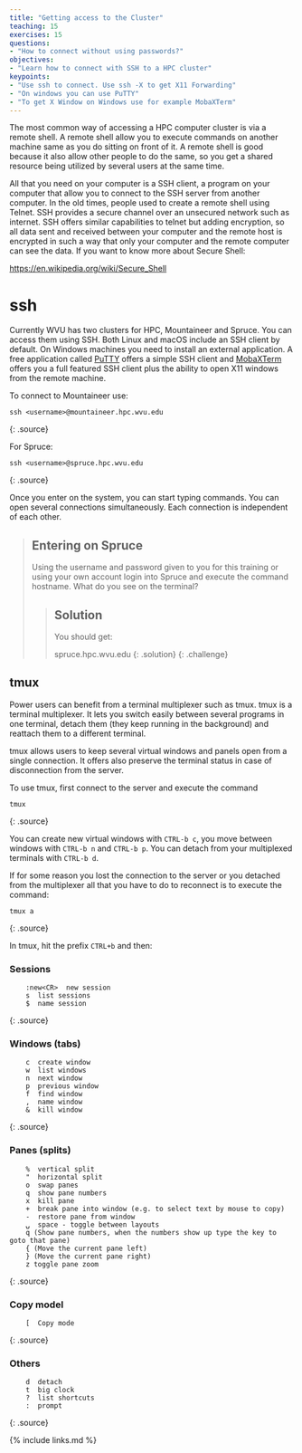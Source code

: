 ```yaml
---
title: "Getting access to the Cluster"
teaching: 15
exercises: 15
questions:
- "How to connect without using passwords?"
objectives:
- "Learn how to connect with SSH to a HPC cluster"
keypoints:
- "Use ssh to connect. Use ssh -X to get X11 Forwarding"
- "On windows you can use PuTTY"
- "To get X Window on Windows use for example MobaXTerm"
---
```


The most common way of accessing a HPC computer cluster is via a remote shell.
A remote shell allow you to execute commands on another machine same as you do sitting on front of it. A remote shell is good because it also allow other people to do the same, so you get a shared resource being utilized by several users at the same time.

All that you need on your computer is a SSH client, a program on your computer that allow you to connect to the SSH server from another computer. In the old times, people used to create a remote shell using Telnet. SSH provides a secure channel over an unsecured network such as internet. SSH offers similar capabilities to telnet but adding encryption, so all data sent and received between your computer and the remote host is encrypted in such a way that only your computer and the remote computer can see the data. If you want to know more about Secure Shell:

https://en.wikipedia.org/wiki/Secure_Shell


# ssh

Currently WVU has two clusters for HPC, Mountaineer and Spruce. You can access them using SSH.
Both Linux and macOS include an SSH client by default. On Windows machines you need to install an external application. A free application called [PuTTY](https://www.putty.org) offers a simple SSH client and [MobaXTerm](https://mobaxterm.mobatek.net) offers you a full featured SSH client plus the ability to open X11 windows from the remote machine.

To connect to Mountaineer use:

~~~
ssh <username>@mountaineer.hpc.wvu.edu
~~~
{: .source}

For Spruce:

~~~
ssh <username>@spruce.hpc.wvu.edu
~~~
{: .source}

Once you enter on the system, you can start typing commands. You can open several connections simultaneously. Each connection is independent of each other.

> ## Entering on Spruce
>
> Using the username and password given to you for this training or using your own account login into Spruce and execute the command hostname.
> What do you see on the terminal?
>
> > ## Solution
>>  You should get:
>>
>> spruce.hpc.wvu.edu
> {: .solution}
{: .challenge}

## tmux

Power users can benefit from a terminal multiplexer such as tmux.
tmux is a terminal multiplexer.
It lets you switch easily between several programs in one terminal, detach them
 (they keep running in the background) and reattach them to a different terminal.

tmux allows users to keep several virtual windows and panels open from a single connection. It offers also preserve the terminal status in case of disconnection from the server.

To use tmux, first connect to the server and execute the command

~~~
tmux
~~~
{: .source}

You can create new virtual windows with `CTRL-b c`, you move between windows with `CTRL-b n` and `CTRL-b p`. You can detach from your multiplexed terminals with `CTRL-b d`.

If for some reason you lost the connection to the server or you detached from the multiplexer all that you have to do to reconnect is to execute the command:

~~~
tmux a
~~~
{: .source}

In tmux, hit the prefix `CTRL+b` and then:

### Sessions
~~~
    :new<CR>  new session
    s  list sessions
    $  name session
~~~
{: .source}

### Windows (tabs)

~~~
    c  create window
    w  list windows
    n  next window
    p  previous window
    f  find window
    ,  name window
    &  kill window
~~~
{: .source}

### Panes (splits)

~~~
    %  vertical split
    "  horizontal split
    o  swap panes
    q  show pane numbers
    x  kill pane
    +  break pane into window (e.g. to select text by mouse to copy)
    -  restore pane from window
    ⍽  space - toggle between layouts
    q (Show pane numbers, when the numbers show up type the key to goto that pane)
    { (Move the current pane left)
    } (Move the current pane right)
    z toggle pane zoom
~~~
{: .source}

### Copy model

~~~
    [  Copy mode
~~~
{: .source}

### Others

~~~
    d  detach
    t  big clock
    ?  list shortcuts
    :  prompt
~~~
{: .source}

{% include links.md %}
